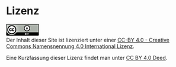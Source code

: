 # Lizenz

[![CC-BY 4.0](../assets/cc-by_88x31.png)](https://creativecommons.org/licenses/by/4.0/ "CC-BY 4.0")  
Der Inhalt dieser Site ist lizenziert unter einer
[CC-BY 4.0 - Creative Commons Namensnennung 4.0 International Lizenz](https://creativecommons.org/licenses/by/4.0/legalcode.de).

Eine Kurzfassung dieser Lizenz findet man unter 
[CC BY 4.0 Deed](https://creativecommons.org/licenses/by/4.0/deed.de).

